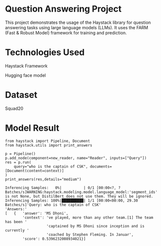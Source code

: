 # Question Answering Project

This project demonstrates the usage of the Haystack library for question answering tasks using large language models (LLMs). It uses the FARM (Fast & Robust Model) framework for training and prediction.

# Technologies Used

Haystack Framework

Hugging face model

# Dataset

Squad20

# Model Result

```
from haystack import Pipeline, Document
from haystack.utils import print_answers

p = Pipeline()
p.add_node(component=new_reader, name="Reader", inputs=["Query"])
res = p.run(
    query="who is the captain of CSK", documents=[Document(content=context)]
)
print_answers(res,details="medium")

```
```
Inferencing Samples:   0%|          | 0/1 [00:00<?, ? Batches/s]WARNING:haystack.modeling.model.language_model:'segment_ids' is not None, but DistilBert does not use them. They will be ignored.
Inferencing Samples: 100%|██████████| 1/1 [00:00<00:00, 29.30 Batches/s]'Query: who is the captain of CSK'
'Answers:'
[   {   'answer': 'MS Dhoni',
        'context': 've played, more than any other team.[1] The team has been '
                   'captained by MS Dhoni since inception and is currently '
                   'coached by Stephen Fleming. In Januar',
        'score': 0.5396232008934021}]
```
